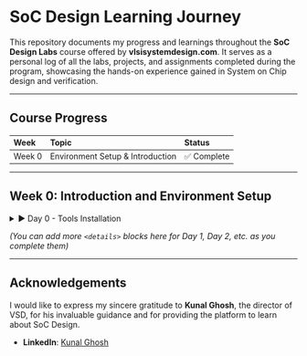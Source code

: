 # SoC Design Learning Journey

This repository documents my progress and learnings throughout the **SoC Design Labs** course offered by **vlsisystemdesign.com**. It serves as a personal log of all the labs, projects, and assignments completed during the program, showcasing the hands-on experience gained in System on Chip design and verification.

---

## Course Progress

| Week   | Topic                                | Status      |
| :----- | :----------------------------------- | :---------- |
| Week 0 | Environment Setup & Introduction     | ✅ Complete |

---

## Week 0: Introduction and Environment Setup

<details>
  <summary>▶ Day 0 - Tools Installation</summary>
  
  <br>
  The first day focused on getting acquainted with the course structure and setting up the necessary open-source tools for VLSI design and simulation on a Linux environment. This foundational setup is crucial for all the upcoming labs and projects.

  The primary tools installed were:
  * **Icarus Verilog (`iverilog`):** A Verilog compiler used for simulating digital circuits.
  * **GTKWave:** A powerful waveform viewer for visualizing and analyzing the output of simulations.
  * **Yosys:** An open-source framework for Verilog RTL synthesis, which translates the hardware description into a gate-level netlist.

  After the installation process, I verified that each tool was correctly set up and accessible from the terminal.

  #### Tool Installation Verification

  The following screenshots confirm the successful installation and basic invocation of the essential tools.

  **1. Icarus Verilog (`iverilog`)**

  Running the `iverilog` command in the terminal displays its usage options, confirming that the compiler is ready to use.

  ![Icarus Verilog Installation](images/iverilog.jpg)

  **2. GTKWave**

  Launching `gtkwave` from the terminal successfully opens the GUI, which is now ready to load and display `.vcd` waveform files for analysis.

  ![GTKWave Installation](images/gtkwave.jpg)

  **3. Yosys Open Synthesis Suite**

  Executing the `yosys` command starts the synthesis suite, confirming that the tool is installed and operational for future synthesis tasks.

  ![Yosys Installation](images/yosys.jpg)

  With the environment now set up, I am ready to proceed with the upcoming labs.

</details>

*(You can add more `<details>` blocks here for Day 1, Day 2, etc. as you complete them)*

---

## Acknowledgements

I would like to express my sincere gratitude to **Kunal Ghosh**, the director of VSD, for his invaluable guidance and for providing the platform to learn about SoC Design.

- **LinkedIn**: [Kunal Ghosh](https://www.linkedin.com/in/kunal-ghosh-vlsisystemdesign-com-28084836/)